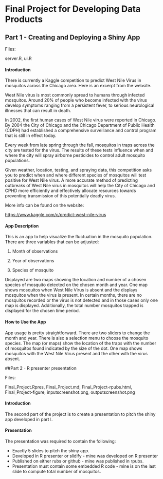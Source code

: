 # Final Project for Developing Data Products

## Part 1 - Creating and Deploying a Shiny App

Files:

server.R,
ui.R

#### Introduction

There is currently a Kaggle competition to predict West Nile Virus in mosquitos across the Chicago area.  Here is an excerpt from the website.

West Nile virus is most commonly spread to humans through infected mosquitos. Around 20% of people who become infected with the virus develop symptoms ranging from a persistent fever, to serious neurological illnesses that can result in death.

In 2002, the first human cases of West Nile virus were reported in Chicago. By 2004 the City of Chicago and the Chicago Department of Public Health (CDPH) had established a comprehensive surveillance and control program that is still in effect today.

Every week from late spring through the fall, mosquitos in traps across the city are tested for the virus. The results of these tests influence when and where the city will spray airborne pesticides to control adult mosquito populations.

Given weather, location, testing, and spraying data, this competition asks you to predict when and where different species of mosquitos will test positive for West Nile virus. A more accurate method of predicting outbreaks of West Nile virus in mosquitos will help the City of Chicago and CPHD more efficiently and effectively allocate resources towards preventing transmission of this potentially deadly virus. 

More info can be found on the website:

https://www.kaggle.com/c/predict-west-nile-virus


#### App Description

This is an app to help visualize the fluctuation in the mosquito population.  There are three variables that can be adjusted:

1) Month of observations

2) Year of observations

3) Species of mosquito

Displayed are two maps showing the location and number of a chosen species of mosquito detected on the chosen month and year.  One map shows mosquitos when West Nile Virus is absent and the displays mosquitos when the virus is present.  In certain months, there are no mosquitos recorded or the virus is not detected and in those cases only one map is displayed.  Additionally, the total number mosquitos trapped is displayed for the chosen time period.

#### How to Use the App

App usage is pretty straightforward.  There are two sliders to change the month and year.  There is also a selection menu to choose the mosquito species.  The map (or maps) show the location of the traps with the number of mosquitos found indicated by the size of the dot.  One map shows mosquitos with the West Nile Virus present and the other with the virus absent.

##Part 2 - R presenter presentation

Files:

Final_Project.Rpres,
Final_Project.md,
Final_Project-rpubs.html,
Final_Project-figure,
inputscreenshot.png,
outputscreenshot.png


#### Introduction

The second part of the project is to create a presentation to pitch the shiny app developed in part I.

#### Presentation

The presentation was required to contain the following:

- Exactly 5 slides to pitch the shiny app.
- Developed in R presenter or slidify - mine was developed on R presenter
- Published on either rubs or github - mine was published in rpubs.
- Presentation must contain some embedded R code - mine is on the last slide to compute total number of mosquitos.

